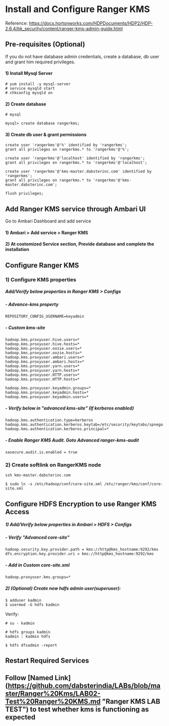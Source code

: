 # Install and Configure Ranger KMS

Reference:
https://docs.hortonworks.com/HDPDocuments/HDP2/HDP-2.6.4/bk_security/content/ranger-kms-admin-guide.html

## Pre-requisites (Optional)
If you do not have database admin credentials, create a database, db user and grant him required privileges.


#### 1) Install Mysql Server
```
# yum install -y mysql-server
# service mysqld start
# chkconfig mysqld on
```

#### 2) Create database
```
# mysql

mysql> create database rangerkms;
```

#### 3) Create db user & grant permissions
```
create user 'rangerkms'@'%' identified by 'rangerkms';
grant all privileges on rangerkms.* to 'rangerkms'@'%';

create user 'rangerkms'@'localhost' identified by 'rangerkms';
grant all privileges on rangerkms.* to 'rangerkms'@'localhost';

create user 'rangerkms'@'kms-master.dabsterinc.com' identified by 'rangerkms';
grant all privileges on rangerkms.* to 'rangerkms'@'kms-master.dabsterinc.com';

flush privileges;
```
## Add Ranger KMS service through Ambari UI
Go to Ambari Dashboard and add service

#### 1) Ambari > Add service > Ranger KMS
#### 2) At costomized Service section, Provide database and complete the installation

## Configure Ranger KMS

### 1) Configure KMS properties
##### Add/Verify below properties in Ranger KMS > Configs

##### - Advance-kms property
`REPOSITORY_CONFIG_USERNAME=keyadmin`

##### - Custom kms-site
```
hadoop.kms.proxyuser.hive.users=*
hadoop.kms.proxyuser.hive.hosts=*
hadoop.kms.proxyuser.oozie.users=*
hadoop.kms.proxyuser.oozie.hosts=*
hadoop.kms.proxyuser.ambari.users=*
hadoop.kms.proxyuser.ambari.hosts=*
hadoop.kms.proxyuser.yarn.users=*
hadoop.kms.proxyuser.yarn.hosts=*
hadoop.kms.proxyuser.HTTP.users=*
hadoop.kms.proxyuser.HTTP.hosts=*

hadoop.kms.proxyuser.keyadmin.groups=*
hadoop.kms.proxyuser.keyadmin.hosts=*
hadoop.kms.proxyuser.keyadmin.users=*
```
##### - Verify below in "advanced kms-site" (If kerberos enabled)
```
hadoop.kms.authentication.type=kerberos
hadoop.kms.authentication.kerberos.keytab=/etc/security/keytabs/spnego.service.keytab
hadoop.kms.authentication.kerberos.principal=*
```

##### - Enable Ranger KMS Audit. Goto Advanced ranger-kms-audit
`xasecure.audit.is.enabled = true`


### 2) Create softlink on RangerKMS node
```
ssh kms-master.dabsterinc.com

$ sudo ln -s /etc/hadoop/conf/core-site.xml /etc/ranger/kms/conf/core-site.xml
```

## Configure HDFS Encryption to use Ranger KMS Access
##### 1) Add/Verify below properties in Ambari > HDFS > Configs

##### - Verify "Advanced core-site"
```
hadoop.security.key.provider.path = kms://http@kms_hostname:9292/kms
dfs.encryption.key.provider.uri = kms://http@kms_hostname:9292/kms
```

##### - Add in Custom core-site.xml
`hadoop.proxyuser.kms.groups=*`

##### 2) (Optional) Create new hdfs admin user(superuser):
```
$ adduser kadmin
$ usermod -G hdfs kadmin
```

Verify:
```
# su - kadmin

# hdfs groups kadmin
kadmin : kadmin hdfs

$ hdfs dfsadmin -report
```

## Restart Required Services

## Follow [Named Link] (https://github.com/dabsterindia/LABs/blob/master/Ranger%20Kms/LAB02-Test%20Ranger%20KMS.md "Ranger KMS LAB TEST") to test whether kms is functioning as expected
